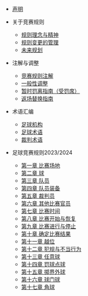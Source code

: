 * [声明](./README.md)


* 关于竞赛规则

  * [规则理念与精神](./docs/关于竞赛规则/规则理念与精神.md)
  * [规则变更的管理](./docs/关于竞赛规则/规则变更的管理.md)
  * [未来规划](./docs/关于竞赛规则/未来规划.md)

* 注解与调整

  * [竞赛规则注解](./docs/注解与调整/竞赛规则注解.md)
  * [一般性调整](./docs/注解与调整/一般性调整.md)
  * [暂时罚离指南（受罚席）](./docs/注解与调整/暂时罚离指南（受罚席）.md)
  * [返场替换指南](./docs/注解与调整/返场替换指南.md)

* 术语汇编

  * [足球机构](./docs/术语汇编/足球机构.md)
  * [足球术语](./docs/术语汇编/足球术语.md)
  * [裁判术语](./docs/术语汇编/裁判术语.md)

* 足球竞赛规则2023/2024

  * [第一章 比赛场地](./docs/足球竞赛规则2023-2024/第一章比赛场地.md)
  * [第二章 球](./docs/足球竞赛规则2023-2024/第二章球.md)
  * [第三章 队员](./docs/足球竞赛规则2023-2024/第三章队员.md)
  * [第四章 队员装备](./docs/足球竞赛规则2023-2024/第四章队员装备.md)
  * [第五章 裁判员](./docs/足球竞赛规则2023-2024/第五章裁判员.md)
  * [第六章 其他比赛官员](./docs/足球竞赛规则2023-2024/第六章其他比赛官员.md)
  * [第七章 比赛时间](./docs/足球竞赛规则2023-2024/第八章比赛时间.md)
  * [第八章 比赛开始与恢复](./docs/足球竞赛规则2023-2024/第八章比赛开始与恢复.md)
  * [第九章 比赛进行与停止](./docs/足球竞赛规则2023-2024/第九章比赛进行与停止.md)
  * [第十章 确定比赛结果](./docs/足球竞赛规则2023-2024/第十章确定比赛结果.md)
  * [第十一章 越位](./docs/足球竞赛规则2023-2024/第十一章越位.md)
  * [第十二章 犯规与不当行为](./docs/足球竞赛规则2023-2024/第十二章犯规与不当行为.md)
  * [第十三章 任意球](./docs/足球竞赛规则2023-2024/第十三章任意球.md)
  * [第十四章 罚球点球](./docs/足球竞赛规则2023-2024/第十四章罚球点球.md)
  * [第十五章 掷界外球](./docs/足球竞赛规则2023-2024/第十五章掷界外球.md)
  * [第十六章 球门球](./docs/足球竞赛规则2023-2024/第十六章球门球.md)
  * [第十七章 角球](./docs/足球竞赛规则2023-2024/第十七章角球.md)
